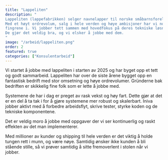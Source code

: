 ```yaml
---
title: "Lappeliten"
description: "
Lappeliten (lappefabrikken) selger navnelapper til norske småbarnsforeldre. 
Med et høyt ordrevolum, salg i hele verden og høye ambisjoner har vi nok å henge 
fingrene i. Vi jobber tett sammen med hovedfokus på deres tekniske løsninger. 
De gjør det veldig bra, og vi elsker å jobbe med dem.
"
image: "/arbeid/lappeliten.png"
order: 2
featured: true
categories: ["Konsulentarbeid"]
---
```


Vi startet å jobbe med lappeliten i starten av 2025 og har byget opp et tett og
godt sammarbeid. Lappeliten har over de siste årene bygget opp en fantastisk
bedrift med stor omsetning og høye ordrevolumer. Gründerne bak bedriften er
skikkelig fine folk som er lette å jobbe med.

Systemene de har i dag er preget av rask vekst og høy fart. Dette gjør at det er
en del å ta tak i for å gjøre systemene mer robust og skalerbart. Iniva jobber aktivt
med å forbedre arbeidsflyt, skrive tester, styrke koden og de tekniske komponentene.

Det er veldig moro å jobbe med oppgaver der vi ser kontinuerlig og raskt effekten
av det man implementerer.

Med millioner av kunder og shipping til hele verden er det viktig å holde tungen
rett i munn, og være nøye. Samtidig ønsker ikke kunden å bli stående stille, så
vi prøver samtidig å sitte fremoverlent i stolen når vi jobber.
